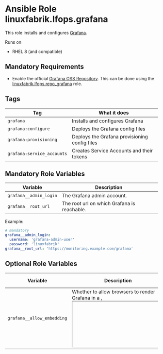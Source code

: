 # Ansible Role linuxfabrik.lfops.grafana

This role installs and configures [Grafana](https://grafana.com/).

Runs on

* RHEL 8 (and compatible)


## Mandatory Requirements

* Enable the official [Grafana OSS Repository](https://grafana.com/docs/grafana/latest/installation/rpm/). This can be done using the [linuxfabrik.lfops.repo_grafana](https://github.com/Linuxfabrik/lfops/tree/main/roles/repo_grafana) role.


## Tags

| Tag                        | What it does                                  |
| ---                        | ------------                                  |
| `grafana`                  | Installs and configures Grafana               |
| `grafana:configure`        | Deploys the Grafana config files              |
| `grafana:provisioning`     | Deploys the Grafana provisioning config files |
| `grafana:service_accounts` | Creates Service Accounts and their tokens     |


## Mandatory Role Variables

| Variable               | Description                                 |
| --------               | -----------                                 |
| `grafana__admin_login` | The Grafana admin account.                  |
| `grafana__root_url`    | The root url on which Grafana is reachable. |


Example:
```yaml
# mandatory
grafana__admin_login:
  username: 'grafana-admin-user'
  password: 'linuxfabrik'
grafana__root_url: 'https://monitoring.example.com/grafana'
```


## Optional Role Variables

| Variable | Description | Default Value |
| -------- | ----------- | ------------- |
| `grafana__allow_embedding` | Whether to allow browsers to render Grafana in a <frame>, <iframe>, <embed> or <object>. | `true` |
| `grafana__api_url` | The url on which the Grafana API is reachable. This might differ from the `grafana__root_url` when running a Grafana cluster behind a loadbalancer. | `'{{ grafana__root_url }}'` |
| `grafana__auth_anonymous_enabled` | Whether to allow anonymous (passwordless) access or not. Possible options: `true` or `false` | `false` |
| `grafana__auth_anonymous_org_name` | The organization name that should be used for unauthenticated users. | `'Main Org.'` |
| `grafana__auth_anonymous_org_role` | The role for unauthenticated users. | `'Viewer'` |
| `grafana__bitwarden_collection_id` | Will be used to store the token of the created service accounts to this Bitwarden Collection. Can be obtained from the URL in Bitwarden WebGUI. | `'{{ lfops__bitwarden_collection_id | default() }}'` |
| `grafana__bitwarden_organization_id` | Will be used to store the token of the created service accounts to this Bitwarden Organization. Can be obtained from the URL in Bitwarden WebGUI. | `'{{ lfops__bitwarden_organization_id | default() }}'` |
| `grafana__cookie_samesite` | The [SameSite cookie attribute](https://developer.mozilla.org/en-US/docs/Web/HTTP/Headers/Set-Cookie/SameSite). Possible options:<br> * disabled<br> * lax<br> * none<br> * strict | `'lax'` |
| `grafana__ldap_config` | The configuration to use a LDAP user base for logging into Grafana. More information can be found here: https://grafana.com/docs/grafana/latest/auth/ldap/. Subkeys:<br> * `host`: Optional, string. Defaults to `127.0.0.1`. The host on which the LDAP server is accessible. Specify multiple hosts space separated.<br> * `port`: Optional, integer. Defaults to `389`. The port on which the LDAP server is accessible.<br> * `use_ssl`: Optional, boolean. Defaults to `false`. If an encrypted TLS connection should be used.<br> * `bind_dn`: Mandatory, string. The distinguished name of the account which should be used to login to the LDAP server.<br> * `bind_password`: Mandatory, string. The password of the account which should be used to login to the LDAP server.<br> * `search_base_dns`: Mandatory, list. List of base dns to search through for users.<br> * `search_filter`: Mandatory, string. A LDAP user filter expression.<br> * `group_search_base_dns`: Optional, list. Defaults to unset. List of base dns to search through for groups.<br> * `group_search_filter_user_attribute`: Optional, list. Defaults to unset. The `%s` in the search filter will be replaced by this.<br> * `group_search_filter`: Optional, string. Defaults to unset. A LDAP filter, to retrieve the groups of which the user is a member (only set if memberOf attribute is not available).<br> * `admin_group_dn`: Optional, string. Defaults to unset. The distinguished name of the LDAP group that should be Grafana admins.<br> * `editor_group_dn`: Optional, string. Defaults to unset. The distinguished name of the LDAP group that should be Grafana editors.<br> * `viewer_group_dn`: Optional, string. Defaults to unset. The distinguished name of the LDAP group that should be Grafana viewers.<br> * `email`: Optional, string. Defaults to `email`. Email attribute in the LDAP directory.<br> * `username`: Optional, string. Defaults to `cn`. Username attribute in the LDAP directory. | unset |
| `grafana__provisioning_dashboards__group_var`/<br> `grafana__provisioning_dashboards__host_var` | List of dashboards to deploy via provisioning. Have a look at https://grafana.com/docs/grafana/latest/administration/provisioning/#dashboards for the subkeys. <br>For the usage in `host_vars` / `group_vars` (can only be used in one group at a time). | `[]` |
| `grafana__provisioning_datasources__group_var` /<br> `grafana__provisioning_datasources__host_var` | List of datasources to deploy via provisioning. Have a look at https://grafana.com/docs/grafana/latest/administration/provisioning/#data-sources for the subkeys. <br>For the usage in `host_vars` / `group_vars` (can only be used in one group at a time). | `[]` |
| `grafana__provisioning_service_accounts__group_var` /<br> `grafana__provisioning_service_accounts__host_var` | List of [service accounts](https://grafana.com/docs/grafana/latest/administration/service-accounts/) to create. It automatically creates a token for the service account, with the same role as the service account itself. Beware that the token is only displayed once during the Ansible run, or optionally saved to Bitwarden. Subkeys: <ul><li>name: Mandatory, string. Name of the service account.</li><li>role: Optional, string. Role of the service account. Possible options: `'Admin'`, `'Editor'` or `'Viewer'`. Defaults to `'Viewer'`</li></ul><br>For the usage in `host_vars` / `group_vars` (can only be used in one group at a time). | `[]` |
| `grafana__serve_from_sub_path` | Bool. Whether Grafana itself should run on a subpath or not. Only effective if there is a subpath in `grafana__root_url` | `true` |
| `grafana__service_enabled` | Bool. Enables or disables the service, analogous to `systemctl enable/disable --now`. | `true` |
| `grafana__skip_token_to_bitwarden` | Skip the storing of the service account tokens to Bitwarden. | `false` |

Example:
```yaml
# optional
grafana__allow_embedding: true
grafana__api_url: 'https://grafana01.example.com/grafana'
grafana__auth_anonymous_enabled: false
grafana__auth_anonymous_org_name: 'Main Org.'
grafana__auth_anonymous_org_role: 'Viewer'
grafana__cookie_samesite: 'lax'
grafana__provisioning_dashboards__group_var: []
grafana__provisioning_dashboards__host_var:
  - name: 'linuxfabrik-monitoring-plugins'
    orgId: 1
    folder: 'Linuxfabrik Monitoring Plugins'
    folderUid: 'linuxfabrik-monitoring-plugins'
    type: 'file'
    disableDeletion: false
    editable: false
    updateIntervalSeconds: 60
    options:
      path: '/var/lib/grafana/dashboards/linuxfabrik-monitoring-plugins'
grafana__provisioning_datasources__group_var: []
grafana__provisioning_datasources__host_var:
  - name: 'InfluxDB'
    type: 'influxdb'
    access: 'proxy'
    orgId: 1
    url: 'http://{{ icinga2_master__influxdb_host }}:8086'
    user: '{{ icinga2_master__influxdb_login["username"] }}'
    database: '{{ icinga2_master__influxdb_database_name }}'
    isDefault: true
    jsonData:
       timeInterval: '1m'
       tlsAuth: false
       tlsAuthWithCACert: false
    secureJsonData:
      password: '{{ icinga2_master__influxdb_login["password"] }}'
    version: 1
    editable: false
  - name: 'icinga_director'
    type: 'mysql'
    access: 'proxy'
    orgId: 1
    url: '{{ icingaweb2_module_director__database_host }}:3306'
    user: '{{ icingaweb2_module_director__database_login["username"] }}'
    database: '{{ icingaweb2_module_director__database_name }}'
    isDefault: false
    secureJsonData:
      password: '{{ icingaweb2_module_director__database_login["password"] }}'
    version: 1
    editable: false
grafana__ldap_config:
  attribute_username: 'uid'
  bind_dn: 'uid=freeipa-reader,cn=sysaccounts,cn=etc,dc=example,dc=com'
  bind_password: 'linuxfabrik'
  editor_group_dn: 'cn=monitoring,cn=groups,cn=accounts,dc=example,dc=com'
  host: 'ldap.example.com'
  port: 389
  search_base_dns:
    - 'cn=users,cn=accounts,dc=example,dc=com'
  search_filter: '(uid=%s)' # or for example: '(cn=%s)' or '(sAMAccountName=%s)'
  viewer_group_dn: '*'
grafana__provisioning_service_accounts__group_var: []
grafana__provisioning_service_accounts__host_var:
  - name: 'grizzly'
    role: 'Admin'
grafana__serve_from_sub_path: false
grafana__service_enabled: true
grafana__skip_token_to_bitwarden: true
```


## License

[The Unlicense](https://unlicense.org/)


## Author Information

[Linuxfabrik GmbH, Zurich](https://www.linuxfabrik.ch)
